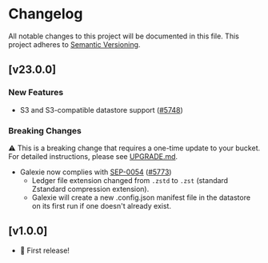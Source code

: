 # Changelog

All notable changes to this project will be documented in this
file. This project adheres to [Semantic Versioning](http://semver.org/).

## [v23.0.0]

### New Features
 - S3 and S3-compatible datastore support ([#5748](https://github.com/stellar/go/pull/5748))

### Breaking Changes
⚠ This is a breaking change that requires a one-time update to your bucket. For detailed instructions, please see [UPGRADE.md](./UPGRADE.md).

 - Galexie now complies with [SEP-0054](https://github.com/stellar/stellar-protocol/blob/master/ecosystem/sep-0054.md) ([#5773](https://github.com/stellar/go/pull/5773))
    - Ledger file extension changed from `.zstd` to `.zst` (standard Zstandard compression extension).
    - Galexie will create a new .config.json manifest file in the datastore on its first run if one doesn't already exist.

## [v1.0.0] 

- 🎉 First release!
